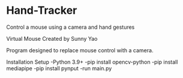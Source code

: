 # Hand-Tracker
Control a mouse using a camera and hand gestures

Virtual Mouse
Created by Sunny Yao

Program designed to replace mouse control with a camera.

Installation Setup
-Python 3.9+
-pip install opencv-python
-pip install mediapipe
-pip install pynput
-run main.py
